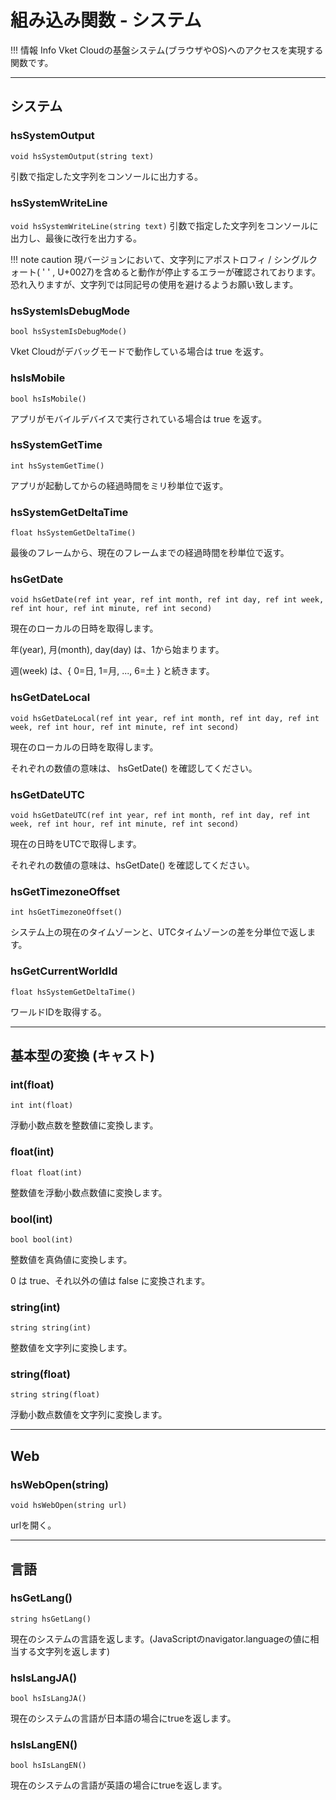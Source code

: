 
# 組み込み関数 - システム

!!! 情報 Info
    Vket Cloudの基盤システム(ブラウザやOS)へのアクセスを実現する関数です。

***

## システム

### hsSystemOutput
`void hsSystemOutput(string text)`

引数で指定した文字列をコンソールに出力する。

### hsSystemWriteLine
`void hsSystemWriteLine(string text)`
引数で指定した文字列をコンソールに出力し、最後に改行を出力する。

!!! note caution
    現バージョンにおいて、文字列にアポストロフィ / シングルクォート( ' ' , U+0027)を含めると動作が停止するエラーが確認されております。<br>
    恐れ入りますが、文字列では同記号の使用を避けるようお願い致します。

### hsSystemIsDebugMode
`bool hsSystemIsDebugMode()`

Vket Cloudがデバッグモードで動作している場合は true を返す。

### hsIsMobile
`bool hsIsMobile()`

アプリがモバイルデバイスで実行されている場合は true を返す。

### hsSystemGetTime
`int hsSystemGetTime()`

アプリが起動してからの経過時間をミリ秒単位で返す。

### hsSystemGetDeltaTime
`float hsSystemGetDeltaTime()`

最後のフレームから、現在のフレームまでの経過時間を秒単位で返す。

### hsGetDate
`void hsGetDate(ref int year, ref int month, ref int day, ref int week, ref int hour, ref int minute, ref int second)`

現在のローカルの日時を取得します。

年(year), 月(month), day(day) は、1から始まります。

週(week) は、{ 0=日, 1=月, ..., 6=土 } と続きます。

### hsGetDateLocal
`void hsGetDateLocal(ref int year, ref int month, ref int day, ref int week, ref int hour, ref int minute, ref int second)`

現在のローカルの日時を取得します。

それぞれの数値の意味は、 hsGetDate() を確認してください。

### hsGetDateUTC
`void hsGetDateUTC(ref int year, ref int month, ref int day, ref int week, ref int hour, ref int minute, ref int second)`

現在の日時をUTCで取得します。

それぞれの数値の意味は、hsGetDate() を確認してください。

### hsGetTimezoneOffset
`int hsGetTimezoneOffset()`

システム上の現在のタイムゾーンと、UTCタイムゾーンの差を分単位で返します。

### hsGetCurrentWorldId
`float hsSystemGetDeltaTime()`

ワールドIDを取得する。

***

## 基本型の変換 (キャスト)

### int(float)
`int int(float)`

浮動小数点数を整数値に変換します。

### float(int)
`float float(int)`

整数値を浮動小数点数値に変換します。

### bool(int)
`bool bool(int)`

整数値を真偽値に変換します。

0 は true、それ以外の値は false に変換されます。

### string(int)
`string string(int)`

整数値を文字列に変換します。

### string(float)
`string string(float)`

浮動小数点数値を文字列に変換します。

***


## Web
### hsWebOpen(string)
`void hsWebOpen(string url)`

urlを開く。

***

## 言語

### hsGetLang()
`string hsGetLang()`

現在のシステムの言語を返します。(JavaScriptのnavigator.languageの値に相当する文字列を返します)

### hsIsLangJA()
`bool hsIsLangJA()`

現在のシステムの言語が日本語の場合にtrueを返します。

### hsIsLangEN()
`bool hsIsLangEN()`

現在のシステムの言語が英語の場合にtrueを返します。